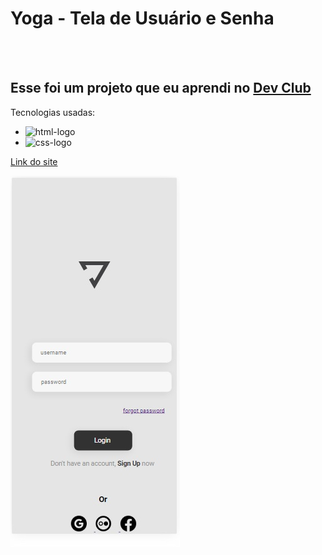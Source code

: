 <h1>Yoga - Tela de Usuário e Senha</h1>
<br>
<br>
<h2>Esse foi um projeto que eu aprendi no <a href="https://rodolfomori.com.br/devclub/">Dev Club</a></h2>

Tecnologias usadas:
  - <img src="https://img.shields.io/badge/HTML5-E34F26?style=for-the-badge&logo=html5&logoColor=white" alt="html-logo"/>
  - <img src="https://img.shields.io/badge/CSS3-1572B6?style=for-the-badge&logo=css3&logoColor=white" alt="css-logo"/>

<a href="https://yoga-project-lari.netlify.app/">Link do site</a>

<img align="center" src="https://github.com/AssiralSilva/yoga-project-responsive/blob/master/Projeto%20Pronto_img/Projeto%20Yoga%20.jpg?raw=true"/>
